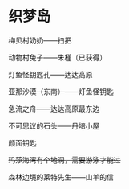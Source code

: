 # 织梦岛

梅贝村奶奶——扫把

动物村兔子——朱槿（已获得）

灯鱼怪钥匙孔——达达高原

~~亚那沙漠（东南）——灯鱼怪钥匙~~

急流之舟——达达高原最东边

不可思议的石头——丹培小屋

颜面钥匙

~~玛莎海湾有个地洞，需要游泳才能过~~

森林边境的莱特先生——山羊的信